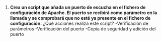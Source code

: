 1. **Crea un script que añada un puerto de escucha en el fichero de configuración de Apache. El puerto se recibirá como parámetro en la llamada y se comprobará que no esté ya presente en el fichero de configuración.**
¿Qué acciones realiza este script?
-Verificación de parámetros
-Verificación del puerto
-Copia de seguridad y adición del puerto

